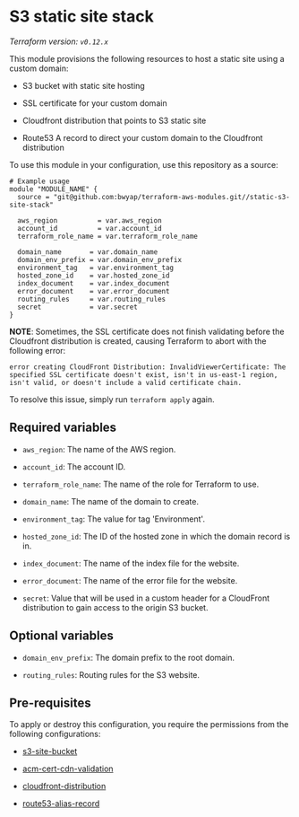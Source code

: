 # S3 static site stack

_Terraform version: `v0.12.x`_

This module provisions the following resources to host a static site using a custom domain:

- S3 bucket with static site hosting

- SSL certificate for your custom domain

- Cloudfront distribution that points to S3 static site

- Route53 A record to direct your custom domain to the Cloudfront distribution

To use this module in your configuration, use this repository as a source:

```hcl
# Example usage
module "MODULE_NAME" {
  source = "git@github.com:bwyap/terraform-aws-modules.git//static-s3-site-stack"

  aws_region          = var.aws_region
  account_id          = var.account_id
  terraform_role_name = var.terraform_role_name

  domain_name       = var.domain_name
  domain_env_prefix = var.domain_env_prefix
  environment_tag   = var.environment_tag
  hosted_zone_id    = var.hosted_zone_id
  index_document    = var.index_document
  error_document    = var.error_document
  routing_rules     = var.routing_rules
  secret            = var.secret
}
```

**NOTE**: Sometimes, the SSL certificate does not finish validating before the Cloudfront distribution is created, causing Terraform to abort with the following error:

```
error creating CloudFront Distribution: InvalidViewerCertificate: The specified SSL certificate doesn't exist, isn't in us-east-1 region, isn't valid, or doesn't include a valid certificate chain.
```

To resolve this issue, simply run `terraform apply` again.

## Required variables

- `aws_region`: The name of the AWS region.

- `account_id`: The account ID.

- `terraform_role_name`: The name of the role for Terraform to use.

- `domain_name`: The name of the domain to create.

- `environment_tag`: The value for tag 'Environment'.

- `hosted_zone_id`: The ID of the hosted zone in which the domain record is in.

- `index_document`: The name of the index file for the website.

- `error_document`: The name of the error file for the website.

- `secret`: Value that will be used in a custom header for a CloudFront distribution to gain access to the origin S3 bucket.

## Optional variables

- `domain_env_prefix`: The domain prefix to the root domain.

- `routing_rules`: Routing rules for the S3 website.

## Pre-requisites

To apply or destroy this configuration, you require the permissions from the following configurations:

- [s3-site-bucket](https://github.com/bwyap/terraform-aws-modules/tree/master/s3-site-bucket)

- [acm-cert-cdn-validation](https://github.com/bwyap/terraform-aws-modules/tree/master/acm-cert-cdn-validation)

- [cloudfront-distribution](https://github.com/bwyap/terraform-aws-modules/tree/master/cloudfront-distribution)

- [route53-alias-record](https://github.com/bwyap/terraform-aws-modules/tree/master/route53-alias-record)

